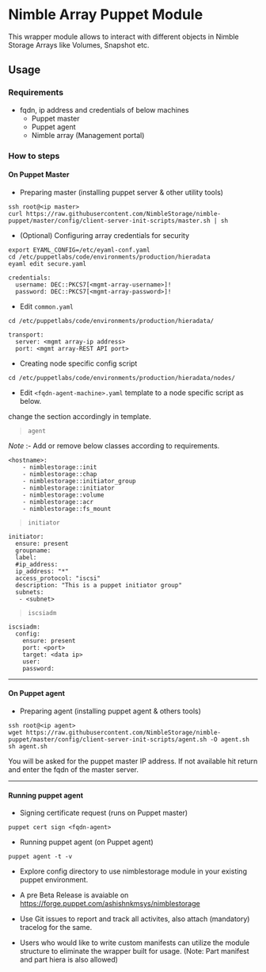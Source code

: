 # Nimble Array Puppet Module

This wrapper module allows to interact with different objects in Nimble Storage Arrays like Volumes, Snapshot etc.

## Usage
### Requirements
- fqdn, ip address and credentials of below machines
	- Puppet master
	- Puppet agent
	- Nimble array (Management portal)

### How to steps

#### On Puppet Master
* Preparing master (installing puppet server & other utility tools)
```
ssh root@<ip master>
curl https://raw.githubusercontent.com/NimbleStorage/nimble-puppet/master/config/client-server-init-scripts/master.sh | sh
```


* (Optional) Configuring array credentials for security
```
export EYAML_CONFIG=/etc/eyaml-conf.yaml
cd /etc/puppetlabs/code/environments/production/hieradata
eyaml edit secure.yaml
```

```
credentials:
  username: DEC::PKCS7[<mgmt-array-username>]!
  password: DEC::PKCS7[<mgmt-array-password>]!
```

* Edit `common.yaml`
```
cd /etc/puppetlabs/code/environments/production/hieradata/
```
```
transport:
  server: <mgmt array-ip address>
  port: <mgmt array-REST API port>
```

* Creating node specific config script
```
cd /etc/puppetlabs/code/environments/production/hieradata/nodes/
```

* Edit `<fqdn-agent-machine>.yaml` template to a node specific script as below.


change the section accordingly in template.
> `agent`
	
_Note_ :- Add or remove below classes according to requirements.

```
<hostname>:
    - nimblestorage::init
    - nimblestorage::chap
    - nimblestorage::initiator_group
    - nimblestorage::initiator
    - nimblestorage::volume
    - nimblestorage::acr
    - nimblestorage::fs_mount

```

> `initiator`

```
initiator:
  ensure: present
  groupname:
  label:
  #ip_address:
  ip_address: "*"
  access_protocol: "iscsi"
  description: "This is a puppet initiator group"
  subnets:
   - <subnet>
```

> `iscsiadm`

```
iscsiadm:
  config: 
    ensure: present
    port: <port>
    target: <data ip>
    user:
    password:
```    

---
#### On Puppet agent

* Preparing agent (installing puppet agent & others tools) 
```
ssh root@<ip agent>
wget https://raw.githubusercontent.com/NimbleStorage/nimble-puppet/master/config/client-server-init-scripts/agent.sh -O agent.sh
sh agent.sh
```
You will be asked for the puppet master IP address. If not available hit return and enter the fqdn of the master server.

---
####  Running puppet agent
* Signing certificate request (runs on Puppet master)

```
puppet cert sign <fqdn-agent>
```

* Running puppet agent (on Puppet agent)
```
puppet agent -t -v
```

* Explore config directory to use nimblestorage module in your existing puppet environment.

* A pre Beta Release is avaiable on https://forge.puppet.com/ashishnkmsys/nimblestorage

* Use Git issues to report and track all activites, also attach (mandatory) tracelog for the same.

* Users who would like to write custom manifests can utilize the module structure to eliminate the wrapper built for usage. (Note: Part manifest and part hiera is also allowed) 
